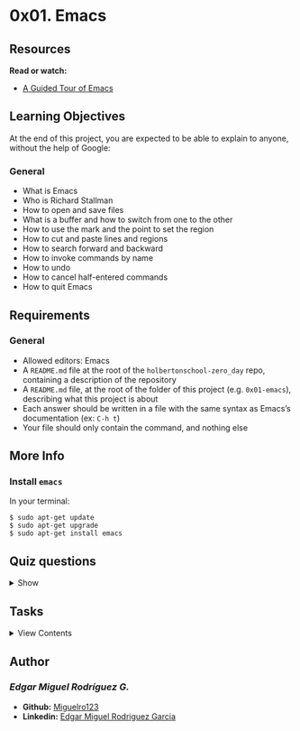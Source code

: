 # 0x01. Emacs

## Resources

**Read or watch:**

- [A Guided Tour of Emacs](https://www.gnu.org/software/emacs/tour/)

## Learning Objectives
At the end of this project, you are expected to be able to explain to anyone, without the help of Google:

### General
- What is Emacs
- Who is Richard Stallman
- How to open and save files
- What is a buffer and how to switch from one to the other
- How to use the mark and the point to set the region
- How to cut and paste lines and regions
- How to search forward and backward
- How to invoke commands by name
- How to undo
- How to cancel half-entered commands
- How to quit Emacs

## Requirements

### General
- Allowed editors: Emacs
- A `README.md` file at the root of the `holbertonschool-zero_day` repo, containing a description of the repository
- A `README.md` file, at the root of the folder of this project (e.g. `0x01-emacs`), describing what this project is about
- Each answer should be written in a file with the same syntax as Emacs’s documentation (ex: `C-h t`)
- Your file should only contain the command, and nothing else

## More Info

### Install `emacs`
In your terminal:
```
$ sudo apt-get update
$ sudo apt-get upgrade
$ sudo apt-get install emacs
```
## Quiz questions

<details>
<summary>Show</summary>

### Question #0
In Emacs’ documentation, what does `C` in a shortcut command stand for?
- [x] Command
- [x] Ctrl
- [ ] Shift + C

### Question #1
In Emacs’ documentation, what does `M` in a shortcut command stand for?
- [x] Alt
- [ ] Shift + M
- [x] Meta

### Question #2
In Emacs, a buffer is an object that a file’s text is held in.
- [x] True
- [ ] False

### Question #3
You can only have one buffer open in Emacs at a time.
- [ ] True
- [x] False

### Question #4
What question should you ask yourself first when something doesn’t work as expected?
- [x] Why?
- [ ] What can I Google to find the solution?
- [ ] Who can help me?
</details>

## Tasks

<details>
<summary>View Contents</summary>
  
### [0. Opening](./0-opening)
What is the command to open a file from within Emacs?

**Repo:**
* GitHub repository: `holbertonschool-zero_day`
* Directory: `0x01-emacs`
* File: `0-opening`

### [1. Saving](./1-saving)
What is the command to save a file?

**Repo:**
* GitHub repository: `holbertonschool-zero_day`
* Directory: `0x01-emacs`
* File: `1-saving`

### [2. Cutting](./2-cutting)
What is the command to cut an entire line?

**Repo:**
* GitHub repository: `holbertonschool-zero_day`
* Directory: `0x01-emacs`
* File: `2-cutting`

### [3. Pasting](./3-pasting)
What is the command to paste?

**Repo:**
* GitHub repository: `holbertonschool-zero_day`
* Directory: `0x01-emacs`
* File: `3-pasting`

### [4. Searching](./4-searching)
What is the command to search forward?

**Repo:**
* GitHub repository: `holbertonschool-zero_day`
* Directory: `0x01-emacs`
* File: `4-searching`

### [5. Undoing](./5-undoing)
What is the command to undo?

**Repo:**
* GitHub repository: `holbertonschool-zero_day`
* Directory: `0x01-emacs`
* File: `5-undoing`

### [6. Quitting](./6-quitting)
What is the command to quit Emacs?

**Repo:**
* GitHub repository: `holbertonschool-zero_day`
* Directory: `0x01-emacs`
* File: `6-quitting`

### [7. Tetris](./100-tetris)
What is the command to play Tetris inside Emacs?

**Repo:**
* GitHub repository: `holbertonschool-zero_day`
* Directory: `0x01-emacs`
* File: `100-tetris`

### [8. Doctor](./101-doctor)
What is the command to talk to your doctor?

**Repo:**
* GitHub repository: `holbertonschool-zero_day`
* Directory: `0x01-emacs`
* File: `101-doctor`

</details>

## Author
### _Edgar Miguel Rodríguez G._

- **Github:** [Miguelro123](https://github.com/Miguelro123) 
- **Linkedin:** [Edgar Miguel Rodriguez Garcia](https://www.linkedin.com/in/edgar-miguel-rodriguez-garcia-20a5281a2/)

